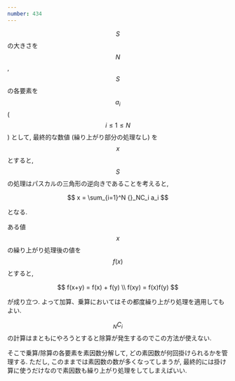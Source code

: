 ```yaml
---
number: 434
---
```

$$ S $$ の大きさを $$ N $$, $$ S $$ の各要素を $$ a_i $$ ($$ i \leq 1 \leq N $$) として, 最終的な数値 (繰り上がり部分の処理なし) を $$ x $$ とすると, $$ S $$ の処理はパスカルの三角形の逆向きであることを考えると,

$$
x = \sum_{i=1}^N {}_NC_i a_i
$$

となる.

ある値 $$ x $$ の繰り上がり処理後の値を $$ f(x) $$ とすると,

$$
f(x+y) = f(x) + f(y) \\
f(xy) = f(x)f(y)
$$

が成り立つ. よって加算、乗算においてはその都度繰り上がり処理を適用してもよい.

$$ {}_NC_i $$ の計算はまともにやろうとすると除算が発生するのでこの方法が使えない.

そこで乗算/除算の各要素を素因数分解して, どの素因数が何回掛けられるかを管理する. ただし, このままでは素因数の数が多くなってしまうが, 最終的には掛け算に使うだけなので素因数も繰り上がり処理をしてしまえばいい.
